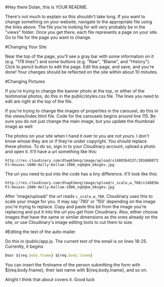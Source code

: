 #Hey there Dolan, this is YOUR README.

There's not much to explain so this shouldn't take long. If you want to change something on your website, navigate to the appropriate file using the links above. The file you're looking for will very probably be in the "views" folder. Once you get there, each file represents a page on your site. Go to file for the page you want to change.

#Changing Your Site

Near the top of the page, you'll see a gray bar with some information on it (e.g. "178 lines") and some buttons (e.g. "Raw", "Blame", and "History"). Click to pencil button to edit the page. Edit the page, and save, and you're done! Your changes should be reflected on the site within about 10 minutes.

#Changing Pictures

If you're trying to change the banner photo at the top, or either of the testimonial photos, do this in the public/styles.css file. The lines you need to edit are right at the top of the file.

If you're trying to change the images of properties in the carousel, do this in the views/index.html file. Code for the carousels begins around line 115. Be sure you do not just change the main image, but you update the thumbnail image as well

The photos on your site when I hand it over to you are not yours. I don't know whose they are or if they're under copyright. You should replace these photos. To do so, sign in to your Cloudinary account, upload a photo and open it.
It'll have a url something like this:
```
http://res.cloudinary.com/dtwgk5mnq/image/upload/v1480364337/2016080731-PJ-Houses-1800-Holly-Kellum-1906_nq9qkm_b6xgkv.jpg
```

The url you need to put into the code has a tiny difference. It'll look like this:
```
http://res.cloudinary.com/dtwgk5mnq/image/upload/c_scale,w_780/v1480364337/2016080731-PJ-Houses-1800-Holly-Kellum-1906_nq9qkm_b6xgkv.jpg
```

After 'image/upload/' the url reads `c_scale,w_780`. Cloudinary uses this to scale your image for you. It may say '780' or '150' depending on the image you're trying to replace. Copy and paste this bit from the image you're replacing and put it into the url you get from Cloudinary. Also, either choose images that have the same or similar dimensions as the ones already on the site, or use Cloudinary's image editing tools to cut them to size.

#Editing the text of the auto-mailer

Do this in /public/app.js. The current text of the email is on lines 18-25. Currently, it begins
```javascript
Dear ${req.body.fname} ${req.body.lname}
```
You can insert the firstname of the person submitting the form with ${req.body.fname}, their last name with ${req.body.lname}, and so on.

Alright I think that about covers it. Good luck
